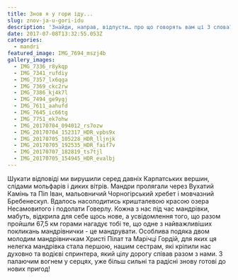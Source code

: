 ```yaml
---
title: Знов я у гори іду...
slug: znov-ja-u-gori-idu
description: 'Знайди, направ, відпусти… про що говорять вам ці 3 слова?'
date: 2017-07-08T13:32:55.053Z
categories:
  - mandri
featured_image: IMG_7694_mszj4b
gallery_images:
  - IMG_7336_r8ykqp
  - IMG_7341_rufdiy
  - IMG_7357_lx6qga
  - IMG_7369_ckc2rw
  - IMG_7386_kj4k7l
  - IMG_7494_ge9ygj
  - IMG_7611_aahufd
  - IMG_7645_ic66tg
  - IMG_7751_ek7ohw
  - IMG_20170704_094012_rs7ozw
  - IMG_20170704_152317_HDR_vpbs9x
  - IMG_20170705_105228_HDR_lljnjk
  - IMG_20170705_192535_HDR_faif7v
  - IMG_20170707_182819_ts7tjl
  - IMG_20170705_154945_HDR_evalbj
---
```

Шукати відповіді ми вирушили серед давніх Карпатських вершин, слідами мольфарів і диких вітрів. Мандри пролягали через Вухатий Камінь та Піп Іван, мальовничий Чорногірський хребет і мовчазний Бребенескул. Вдалось насолодитись кришталевою красою озера Несамовитого і подолати Говерлу. Кожна з нас під час мандрівки, мабуть, відкрила для себе щось нове, а усвідомлення того, що разом пройшли 67,5 км горами нагадує тобі те, що одне з найважливіших покликань мандрівнички - це мандрувати. Особлива подяка двом молодим мандрівничкам Христі Пілат та Марічці Гордій, для яких ця нелегка мандрівка стала першою, нашим сестрам, які кріпили нас духовно та водієві спринтера, який цілу дорогу співав разом з нами. З палаючим вогнем у серцях, уже більш сильні та радісні знову готові до нових пригод!

